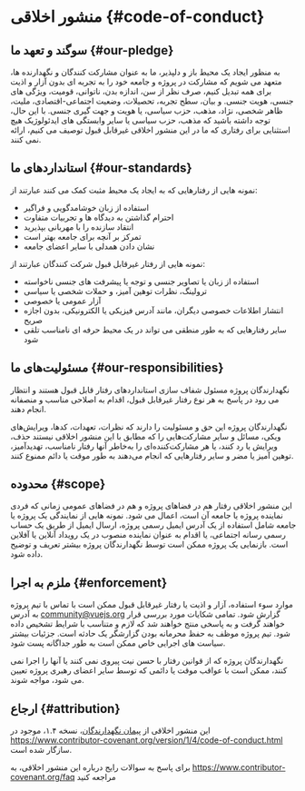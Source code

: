 # منشور اخلاقی {#code-of-conduct}

## سوگند و تعهد ما {#our-pledge}

به منظور ایجاد یک محیط باز و دلپذیر، ما به عنوان مشارکت کنندگان و نگهدارنده ها، متعهد می شویم که مشارکت در پروژه و جامعه خود را به تجربه ای بدون آزار و اذیت برای همه تبدیل کنیم، صرف نظر از سن، اندازه بدن، ناتوانی، قومیت، ویژگی های جنسی، هویت جنسی. و بیان، سطح تجربه، تحصیلات، وضعیت اجتماعی-اقتصادی، ملیت، ظاهر شخصی، نژاد، مذهب، حزب سیاسی، یا هویت و جهت گیری جنسی. با این حال، توجه داشته باشید که مذهب، حزب سیاسی یا سایر وابستگی های ایدئولوژیک هیچ استثنایی برای رفتاری که ما در این منشور اخلاقی غیرقابل قبول توصیف می کنیم، ارائه نمی کنند.

## استانداردهای ما {#our-standards}

نمونه هایی از رفتارهایی که به ایجاد یک محیط مثبت کمک می کنند عبارتند از:

- استفاده از زبان خوشامدگویی و فراگیر
- احترام گذاشتن به دیدگاه ها و تجربیات متفاوت
- انتقاد سازنده را با مهربانی بپذیرید
- تمرکز بر آنچه برای جامعه بهتر است
- نشان دادن همدلی با سایر اعضای جامعه

نمونه هایی از رفتار غیرقابل قبول شرکت کنندگان عبارتند از:

- استفاده از زبان یا تصاویر جنسی و توجه یا پیشرفت های جنسی ناخواسته 
- ترولینگ، نظرات توهین آمیز، و حملات شخصی یا سیاسی
- آزار عمومی یا خصوصی
- انتشار اطلاعات خصوصی دیگران، مانند آدرس فیزیکی یا الکترونیکی، بدون اجازه صریح
- سایر رفتارهایی که به طور منطقی می تواند در یک محیط حرفه ای نامناسب تلقی شود

## مسئولیت‌های ما {#our-responsibilities}

نگهدارندگان پروژه مسئول شفاف سازی استانداردهای رفتار قابل قبول هستند و انتظار می رود در پاسخ به هر نوع رفتار غیرقابل قبول، اقدام به اصلاحی مناسب و منصفانه انجام دهند.

نگهدارندگان پروژه این حق و مسئولیت را دارند که نظرات، تعهدات، کدها، ویرایش‌های ویکی، مسائل و سایر مشارکت‌هایی را که مطابق با این منشور اخلاقی نیستند حذف، ویرایش یا رد کنند، یا هر مشارکت‌کننده‌ای را به‌خاطر آنها رفتار نامناسب، تهدیدآمیز، توهین آمیز یا مضر و سایر رفتارهایی که انجام می‌دهند به طور موقت یا دائم ممنوع کنند.

## محدوده {#scope}

این منشور اخلاقی رفتار هم در فضاهای پروژه و هم در فضاهای عمومی زمانی که فردی نماینده پروژه یا جامعه آن است، اعمال می شود. نمونه هایی از نمایندگی یک پروژه یا جامعه شامل استفاده از یک آدرس ایمیل رسمی پروژه، ارسال ایمیل از طریق یک حساب رسمی رسانه اجتماعی، یا اقدام به عنوان نماینده منصوب در یک رویداد آنلاین یا آفلاین است. بازنمایی یک پروژه ممکن است توسط نگهدارندگان پروژه بیشتر تعریف و توضیح داده شود.

## ملزم به اجرا {#enforcement}

موارد سوء استفاده، آزار و اذیت یا رفتار غیرقابل قبول ممکن است با تماس با تیم پروژه به آدرس community@vuejs.org گزارش شود. تمامی شکایات مورد بررسی قرار خواهند گرفت و به پاسخی منتج خواهند شد که لازم و متناسب با شرایط تشخیص داده شود. تیم پروژه موظف به حفظ محرمانه بودن گزارشگر یک حادثه است. جزئیات بیشتر سیاست های اجرایی خاص ممکن است به طور جداگانه پست شود.

نگهدارندگان پروژه که از قوانین رفتار با حسن نیت پیروی نمی کنند یا آنها را اجرا نمی کنند، ممکن است با عواقب موقت یا دائمی که توسط سایر اعضای رهبری پروژه تعیین می شود، مواجه شوند.

## ارجاع {#attribution}

این منشور اخلاقی از [پیمان نگهدارندگان][صفحه اصلی]، نسخه ۱.۴، موجود در https://www.contributor-covenant.org/version/1/4/code-of-conduct.html سازگار شده است.

برای پاسخ به سوالات رایج درباره این منشور اخلاقی، به https://www.contributor-covenant.org/faq مراجعه کنید

[صفحه اصلی]: https://www.contributor-covenant.org

